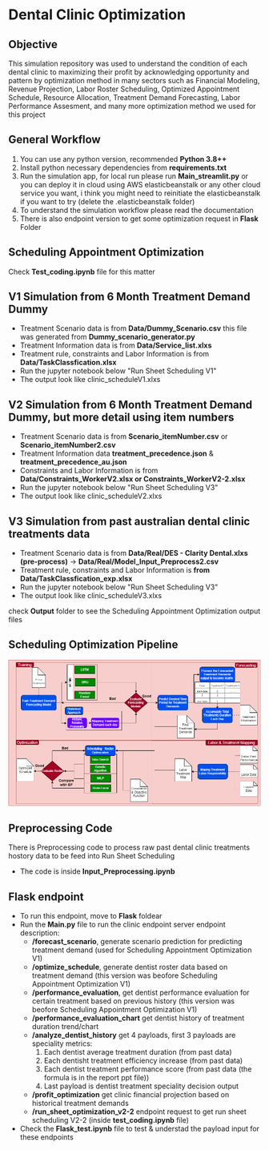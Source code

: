 # Dental Clinic Optimization

## Objective
This simulation repository was used to understand the condition of each dental clinic to maximizing their profit by acknowledging opportunity and pattern by optimization method in many sectors such as Financial Modeling, Revenue Projection, Labor Roster Scheduling, Optimized Appointment Schedule, Resource Allocation, Treatment Demand Forecasting, Labor Performance Assesment, and many more optimization method we used for this project

## General Workflow
1. You can use any python version, recommended **Python 3.8++**
2. Install python necessary dependencies from **requirements.txt**
3. Run the simulation app, for local run please run **Main_streamlit.py** or you can deploy it in cloud using AWS elasticbeanstalk or any other cloud service you want, i think you might need to reinitiate the elasticbeanstalk if you want to try (delete the .elasticbeanstalk folder)
4. To understand the simulation workflow please read the documentation
5. There is also endpoint version to get some optimization request in **Flask** Folder

## Scheduling Appointment Optimization
Check **Test_coding.ipynb** file for this matter
## V1 Simulation from 6 Month Treatment Demand Dummy
- Treatment Scenario data is from **Data/Dummy_Scenario.csv** this file was generated from **Dummy_scenario_generator.py**
- Treatment Information data is from **Data/Service_list.xlxs**
- Treatment rule, constraints and Labor Information is from **Data/TaskClassfication.xlsx**
- Run the jupyter notebook below "Run Sheet Scheduling V1"
- The output look like clinic_scheduleV1.xlxs

## V2 Simulation from 6 Month Treatment Demand Dummy, but more detail using item numbers
- Treatment Scenario data is from **Scenario_itemNumber.csv** or **Scenario_itemNumber2.csv** 
- Treatment Information data **treatment_precedence.json** & **treatment_precedence_au.json**
- Constraints and Labor Information is from **Data/Constraints_WorkerV2.xlsx or Constraints_WorkerV2-2.xlsx**
- Run the jupyter notebook below "Run Sheet Scheduling V3"
- The output look like clinic_scheduleV2.xlxs

## V3 Simulation from past australian dental clinic treatments data
- Treatment Scenario data is from **Data/Real/DES - Clarity Dental.xlxs (pre-process)** -> **Data/Real/Model_Input_Preprocess2.csv**
- Treatment rule, constraints and Labor Information is **from Data/TaskClassfication_exp.xlsx**
- Run the jupyter notebook below "Run Sheet Scheduling V3"
- The output look like clinic_scheduleV3.xlxs

check **Output** folder to see the Scheduling Appointment Optimization output files

## Scheduling Optimization Pipeline
![Schedule Optimization Pipeline](GAIA_Pipeline.png)


## Preprocessing Code
There is Preprocessing code to process raw past dental clinic treatments hostory data to be feed into Run Sheet Scheduling
- The code is inside **Input_Preprocessing.ipynb**

## Flask endpoint
- To run this endpoint, move to **Flask** foldear
- Run the **Main.py** file to run the clinic endpoint server
    endpoint description:
    - **/forecast_scenario**, generate scenario prediction for predicting treatment demand (used for Scheduling Appointment Optimization V1)
    - **/optimize_schedule**, generate dentist roster data based on treatment demand (this version was beofore Scheduling Appointment Optimization V1)
    - **/performance_evaluation**, get dentist performance evaluation for certain treatment  based on previous history (this version was beofore Scheduling Appointment Optimization V1)
    - **/performance_evaluation_chart** get dentist history of treatment duration trend/chart
    - **/analyze_dentist_history** get 4 payloads, first 3 payloads are speciality metrics: 
        1. Each dentist average treatment duration (from past data)
        2. Each dentisht treatment efficiency increase (from past data)
        3. Each dentist treatment performance score (from past data (the formula is in the report ppt file))
        4. Last payload is dentist treatment speciality decision output
    - **/profit_optimization** get clinic financial projection based on historical treatment demands
    - **/run_sheet_optimization_v2-2** endpoint request to get run sheet scheduling V2-2 (inside **test_coding.ipynb** file)
- Check the **Flask_test.ipynb** file to test & understad the payload input for these endpoints


